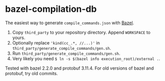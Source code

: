 # bazel-compilation-db

The easiest way to generate `compile_commands.json` with [Bazel](https://bazel.build).

1. Copy `third_party` to your repository directory. Append `WORKSPACE` to yours.
2. Optionally replace `'kind(cc_.*, //...)'` in `third_party/generate_compile_commands/gen.sh`.
3. Run `third_party/generate_compile_commands/gen.sh`.
4. Very likely you need `$ ln -s $(bazel info execution_root)/external .`.

Tested with bazel 2.2.0 and protobuf 3.11.4. For old versions of bazel and protobuf, try old commits.
